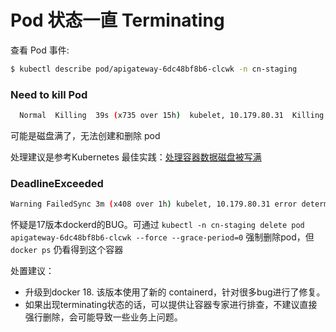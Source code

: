 # Pod 状态一直 Terminating

查看 Pod 事件:

``` bash
$ kubectl describe pod/apigateway-6dc48bf8b6-clcwk -n cn-staging
```

### Need to kill Pod

``` bash
  Normal  Killing  39s (x735 over 15h)  kubelet, 10.179.80.31  Killing container with id docker://apigateway:Need to kill Pod
```

可能是磁盘满了，无法创建和删除 pod

处理建议是参考Kubernetes 最佳实践：[处理容器数据磁盘被写满](../best-practice/kubernetes-best-practice-handle-disk-full.md)

### DeadlineExceeded

``` bash
Warning FailedSync 3m (x408 over 1h) kubelet, 10.179.80.31 error determining status: rpc error: code = DeadlineExceeded desc = context deadline exceeded
```

怀疑是17版本dockerd的BUG。可通过 `kubectl -n cn-staging delete pod apigateway-6dc48bf8b6-clcwk --force --grace-period=0` 强制删除pod，但 `docker ps` 仍看得到这个容器

处置建议：

- 升级到docker 18. 该版本使用了新的 containerd，针对很多bug进行了修复。
- 如果出现terminating状态的话，可以提供让容器专家进行排查，不建议直接强行删除，会可能导致一些业务上问题。